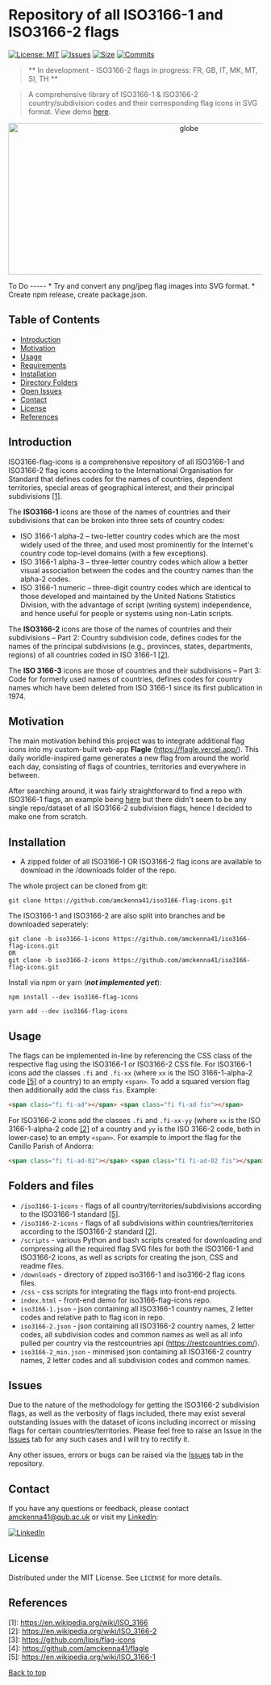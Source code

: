 # Repository of all ISO3166-1 and ISO3166-2 flags 

[![License: MIT](https://img.shields.io/badge/License-MIT-red.svg)](https://opensource.org/licenses/MIT)
[![Issues](https://img.shields.io/github/issues/amckenna41/iso3166-flag-icons)](https://github.com/amckenna41/iso3166-flag-icons/issues)
[![Size](https://img.shields.io/github/repo-size/amckenna41/iso3166-flag-icons)](https://github.com/amckenna41/iso3166-flag-icons)
[![Commits](https://img.shields.io/github/commit-activity/w/amckenna41/iso3166-flag-icons)](https://github.com/iso3166-flag-icons)

> ** In development - ISO3166-2 flags in progress: FR, GB, IT, MK, MT, SI, TH **

> A comprehensive library of ISO3166-1 & ISO3166-2 country/subdivision codes and their corresponding flag icons in SVG format. View demo [here](https://amckenna41.github.io/iso3166-flag-icons-website/).

<p align="center">
  <img src="https://upload.wikimedia.org/wikipedia/commons/3/3d/Flag-map_of_the_world_%282017%29.png" alt="globe" height="300" width="700"/>
</p>
To Do
-----
* Try and convert any png/jpeg flag images into SVG format. 
* Create npm release, create package.json.

Table of Contents
-----------------

  * [Introduction](#introduction)
  * [Motivation](#motivation)
  * [Usage](#usage)
  * [Requirements](#requirements)
  * [Installation](#installation)
  * [Directory Folders](#foldersandfiles)
  * [Open Issues](#Issues)
  * [Contact](#contact)
  * [License](#license)
  * [References](#references)

Introduction
------------
ISO3166-flag-icons is a comprehensive repository of all ISO3166-1 and ISO3166-2 flag icons according to the International Organisation for Standard that defines codes for the names of countries, dependent territories, special areas of geographical interest, and their principal subdivisions [[1]](#references). <br>

The <b>ISO3166-1</b> icons are those of the names of countries and their subdivisions that can be broken into three sets of country codes:
* ISO 3166-1 alpha-2 – two-letter country codes which are the most widely used of the three, and used most prominently for the Internet's country code top-level domains (with a few exceptions).
* ISO 3166-1 alpha-3 – three-letter country codes which allow a better visual association between the codes and the country names than the alpha-2 codes.
* ISO 3166-1 numeric – three-digit country codes which are identical to those developed and maintained by the United Nations Statistics Division, with the advantage of script (writing system) independence, and hence useful for people or systems using non-Latin scripts.

The <b>ISO3166-2</b> icons are those of the names of countries and their subdivisions – Part 2: Country subdivision code, defines codes for the names of the principal subdivisions (e.g., provinces, states, departments, regions) of all countries coded in ISO 3166-1 [[2]](#references). <br>

The <b>ISO 3166-3</b> icons are those of countries and their subdivisions – Part 3: Code for formerly used names of countries, defines codes for country names which have been deleted from ISO 3166-1 since its first publication in 1974.


Motivation
----------
The main motivation behind this project was to integrate additional flag icons into my custom-built web-app <b>Flagle</b> (https://flagle.vercel.app/). This daily worldle-inspired game generates a new flag from around the world each day, consisting of flags of countries, territories and everywhere in between. <br>

After searching around, it was fairly straightforward to find a repo with ISO3166-1 flags, an example being [here][flag-icons-repo] but there didn't seem to be any single repo/dataset of all ISO3166-2 subdivision flags, hence I decided to make one from scratch. <br>

Installation
------------
- A zipped folder of all ISO3166-1 OR ISO3166-2 flag icons are available to download in the /downloads folder of the repo.

The whole project can be cloned from git:
```
git clone https://github.com/amckenna41/iso3166-flag-icons.git
```

The ISO3166-1 and ISO3166-2 are also split into branches and be downloaded seperately:
```
git clone -b iso3166-1-icons https://github.com/amckenna41/iso3166-flag-icons.git 
OR
git clone -b iso3166-2-icons https://github.com/amckenna41/iso3166-flag-icons.git 
```

Install via npm or yarn (<b><i>not implemented yet</i></b>):
```
npm install --dev iso3166-flag-icons

yarn add --dev iso3166-flag-icons
```

Usage
-----

The flags can be implemented in-line by referencing the CSS class of the respective flag using the ISO3166-1 or ISO3166-2 CSS file. For ISO3166-1 icons add the classes `.fi` and `.fi-xx` (where `xx` is the ISO 3166-1-alpha-2 code [[5]](#references) of a country) to an empty `<span>`. To add a squared version flag then additionally add the class `fis`. Example: 

```html
<span class="fi fi-ad"></span> <span class="fi fi-ad fis"></span>
```

For ISO3166-2 icons add the classes `.fi` and `.fi-xx-yy` (where `xx` is the ISO 3166-1-alpha-2 code [[2]](#references) of a country and `yy` is the ISO 3166-2 code, both in lower-case) to an empty `<span>`. For example to import the flag for the Canillo Parish of Andorra:

```html
<span class="fi fi-ad-02"></span> <span class="fi fi-ad-02 fis"></span>
```

Folders and files
-----------------

* `/iso3166-1-icons` - flags of all country/territories/subdivisions according to the ISO3166-1 standard [[5]](#references).
* `/iso3166-2-icons` - flags of all subdivisions within countries/territories according to the ISO3166-2 standard [[2]](#references).
* `/scripts` - various Python and bash scripts created for downloading and compressing all the required flag SVG files for both the ISO3166-1 and ISO3166-2 icons, as well as scripts for creating the json, CSS and readme files.
* `/downloads` - directory of zipped iso3166-1 and iso3166-2 flag icons files.
* `/css` - css scripts for integrating the flags into front-end projects.
* `index.html` - front-end demo for iso3166-flag-icons repo.
* `iso3166-1.json` - json containing all ISO3166-1 country names, 2 letter codes and relative path to flag icon in repo.
* `iso3166-2.json` - json containing all ISO3166-2 country names, 2 letter codes, all subdivision codes and common names as well as all info pulled per country via the restcountries api (https://restcountries.com/).
* `iso3166-2_min.json` - minmised json containing all ISO3166-2 country names, 2 letter codes and all subdivision codes and common names.

Issues
------
Due to the nature of the methodology for getting the ISO3166-2 subdivision flags, as well as the verbosity of flags included, there may exist several outstanding issues with the dataset of icons including incorrect or missing flags for certain countries/territories. Please feel free to raise an Issue in the [Issues](https://github.com/amckenna41/iso3166-2-flag-icons/issues) tab for any such cases and I will try to rectify it.

Any other issues, errors or bugs can be raised via the [Issues](https://github.com/amckenna41/iso3166-2-flag-icons/issues) tab in the repository.

Contact
-------

If you have any questions or feedback, please contact amckenna41@qub.ac.uk or visit my [LinkedIn](https://www.linkedin.com/in/adam-mckenna-7a5b22151/):

[![LinkedIn](https://img.shields.io/badge/LinkedIn-0077B5?style=for-the-badge&logo=linkedin&logoColor=white)](https://www.linkedin.com/in/adam-mckenna-7a5b22151/)

License
-----------
Distributed under the MIT License. See `LICENSE` for more details.  

References
----------
\[1\]: https://en.wikipedia.org/wiki/ISO_3166 <br>
\[2\]: https://en.wikipedia.org/wiki/ISO_3166-2 <br>
\[3\]: https://github.com/lipis/flag-icons <br>
\[4\]: https://github.com/amckenna41/flagle <br>
\[5\]: https://en.wikipedia.org/wiki/ISO_3166-1  <br>


[Back to top](#TOP)

[python]: https://www.python.org/downloads/release/python-360/
[pandas]: https://pandas.pydata.org/
[tqdm]: https://tqdm.github.io/
[requests]: https://requests.readthedocs.io/
[beautifulsoup4]: https://www.crummy.com/software/BeautifulSoup/bs4/doc/
[scour]: https://github.com/scour-project/scour
[pyWikiCommons]: https://github.com/amckenna41/pyWikiCommons
[flag-icons-repo]: https://github.com/lipis/flag-icons
[pycountry]: https://github.com/flyingcircusio/pycountry
[emoji-country-flag]: https://pypi.org/project/emoji-country-flag/
[fuzzywuzzy]: https://pypi.org/project/fuzzywuzzy/

